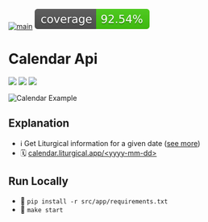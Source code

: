 [![main](https://github.com/liturgical-app/calendar-api/actions/workflows/main.yaml/badge.svg)](https://github.com/liturgical-app/calendar-api/actions/workflows/main.yaml)
<a><img src="./src/resources/coverage/coverage.svg"></a>

# Calendar Api
<a href="https://www.python.org/"><img src="https://img.shields.io/badge/python-2a3035?logo=python&logoColor=ffdd54"></a>
<a href="https://github.com/features/actions"><img src="https://img.shields.io/badge/github%20actions-%232a3035.svg?logo=githubactions&logoColor=blue"></a>
<a href="https://render.com/"><img src="https://img.shields.io/badge/Render-%232a3035.svg?logo=render&logoColor=green"></a>

<img alt="Calendar Example" width=400 src="https://github.com/liturgical-app/calendar-api/assets/34093915/0c7a3250-c68f-4e68-9463-9f40e7a3e9f7">

## Explanation
- ℹ️ Get Liturgical information for a given date ([see more](https://pypi.org/project/liturgical-calendar/))
- 🗓️ [calendar.liturgical.app/\<yyyy-mm-dd>](https://calendar.liturgical.app/today)

## Run Locally
- 🔧 `pip install -r src/app/requirements.txt`
- 🚀 `make start`
